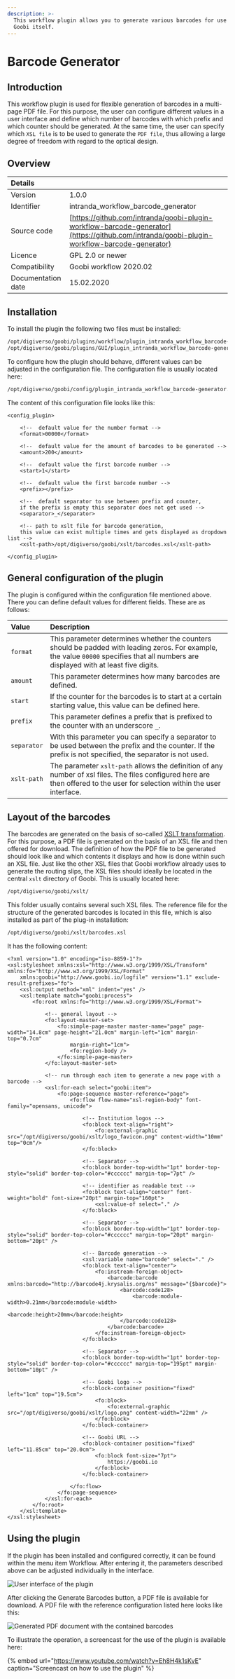 ```yaml
---
description: >-
  This workflow plugin allows you to generate various barcodes for use outside
  Goobi itself.
---
```


# Barcode Generator

## Introduction

This workflow plugin is used for flexible generation of barcodes in a multi-page PDF file. For this purpose, the user can configure different values in a user interface and define which number of barcodes with which prefix and which counter should be generated. At the same time, the user can specify which `XSL file` is to be used to generate the `PDF file`, thus allowing a large degree of freedom with regard to the optical design.

## Overview

| Details |  |
| :--- | :--- |
| Version | 1.0.0 |
| Identifier | intranda\_workflow\_barcode\_generator |
| Source code | [https://github.com/intranda/goobi-plugin-workflow-barcode-generator](https://github.com/intranda/goobi-plugin-workflow-barcode-generator) |
| Licence | GPL 2.0 or newer |
| Compatibility | Goobi workflow 2020.02 |
| Documentation date | 15.02.2020 |

## Installation

To install the plugin the following two files must be installed:

```bash
/opt/digiverso/goobi/plugins/workflow/plugin_intranda_workflow_barcode-generator.jar
/opt/digiverso/goobi/plugins/GUI/plugin_intranda_workflow_barcode-generator-GUI.jar
```

To configure how the plugin should behave, different values can be adjusted in the configuration file. The configuration file is usually located here:

```bash
/opt/digiverso/goobi/config/plugin_intranda_workflow_barcode-generator.xml
```

The content of this configuration file looks like this:

```markup
<config_plugin>

    <!--  default value for the number format -->
    <format>00000</format>

    <!--  default value for the amount of barcodes to be generated -->
    <amount>200</amount>

    <!--  default value the first barcode number -->
    <start>1</start>

    <!--  default value the first barcode number -->
    <prefix></prefix>

    <!--  default separator to use between prefix and counter,
    if the prefix is empty this separator does not get used -->
    <separator>_</separator>

    <!-- path to xslt file for barcode generation,
    this value can exist multiple times and gets displayed as dropdown list -->
    <xslt-path>/opt/digiverso/goobi/xslt/barcodes.xsl</xslt-path>

</config_plugin>
```

## General configuration of the plugin

The plugin is configured within the configuration file mentioned above. There you can define default values for different fields. These are as follows:

| Value | Description |
| :--- | :--- |
| `format` | This parameter determines whether the counters should be padded with leading zeros. For example, the value `00000` specifies that all numbers are displayed with at least five digits. |
| `amount` | This parameter determines how many barcodes are defined. |
| `start` | If the counter for the barcodes is to start at a certain starting value, this value can be defined here. |
| `prefix` | This parameter defines a prefix that is prefixed to the counter with an underscore `_`. |
| `separator` | With this parameter you can specify a separator to be used between the prefix and the counter. If the prefix is not specified, the separator is not used. |
| `xslt-path` | The parameter `xslt-path` allows the definition of any number of xsl files. The files configured here are then offered to the user for selection within the user interface. |

## Layout of the barcodes

The barcodes are generated on the basis of so-called [XSLT transformation](https://www.w3schools.com/xml/xsl_transformation.asp). For this purpose, a PDF file is generated on the basis of an XSL file and then offered for download. The definition of how the PDF file to be generated should look like and which contents it displays and how is done within such an XSL file. Just like the other XSL files that Goobi workflow already uses to generate the routing slips, the XSL files should ideally be located in the central `xslt` directory of Goobi. This is usually located here:

```bash
/opt/digiverso/goobi/xslt/
```

This folder usually contains several such XSL files. The reference file for the structure of the generated barcodes is located in this file, which is also installed as part of the plug-in installation:

```bash
/opt/digiverso/goobi/xslt/barcodes.xsl
```

It has the following content:

```markup
<?xml version="1.0" encoding="iso-8859-1"?>
<xsl:stylesheet xmlns:xsl="http://www.w3.org/1999/XSL/Transform" xmlns:fo="http://www.w3.org/1999/XSL/Format"
    xmlns:goobi="http://www.goobi.io/logfile" version="1.1" exclude-result-prefixes="fo">
    <xsl:output method="xml" indent="yes" />
    <xsl:template match="goobi:process">
        <fo:root xmlns:fo="http://www.w3.org/1999/XSL/Format">

            <!-- general layout -->
            <fo:layout-master-set>
                <fo:simple-page-master master-name="page" page-width="14.8cm" page-height="21.0cm" margin-left="1cm" margin-top="0.7cm"
                    margin-right="1cm">
                    <fo:region-body />
                </fo:simple-page-master>
            </fo:layout-master-set>

            <!-- run through each item to generate a new page with a barcode -->
            <xsl:for-each select="goobi:item">
                <fo:page-sequence master-reference="page">
                    <fo:flow flow-name="xsl-region-body" font-family="opensans, unicode">

                        <!-- Institution logos -->
                        <fo:block text-align="right">
                            <fo:external-graphic src="/opt/digiverso/goobi/xslt/logo_favicon.png" content-width="10mm" top="0cm"/>
                        </fo:block>

                        <!-- Separator -->
                        <fo:block border-top-width="1pt" border-top-style="solid" border-top-color="#cccccc" margin-top="7pt" />

                        <!-- identifier as readable text -->
                        <fo:block text-align="center" font-weight="bold" font-size="20pt" margin-top="160pt">
                            <xsl:value-of select="." />
                        </fo:block>

                        <!-- Separator -->
                        <fo:block border-top-width="1pt" border-top-style="solid" border-top-color="#cccccc" margin-top="20pt" margin-bottom="20pt" />

                        <!-- Barcode generation -->
                        <xsl:variable name="barcode" select="." />
                        <fo:block text-align="center">
                            <fo:instream-foreign-object>
                                <barcode:barcode xmlns:barcode="http://barcode4j.krysalis.org/ns" message="{$barcode}">
                                    <barcode:code128>
                                        <barcode:module-width>0.21mm</barcode:module-width>
                                        <barcode:height>20mm</barcode:height>
                                    </barcode:code128>
                                </barcode:barcode>
                            </fo:instream-foreign-object>
                        </fo:block>

                        <!-- Separator -->
                        <fo:block border-top-width="1pt" border-top-style="solid" border-top-color="#cccccc" margin-top="195pt" margin-bottom="10pt" />

                        <!-- Goobi logo -->
                        <fo:block-container position="fixed" left="1cm" top="19.5cm">
                            <fo:block>
                                <fo:external-graphic src="/opt/digiverso/goobi/xslt/logo.png" content-width="22mm" />
                            </fo:block>
                        </fo:block-container>

                        <!-- Goobi URL -->
                        <fo:block-container position="fixed" left="11.85cm" top="20.0cm">
                            <fo:block font-size="7pt">
                                https://goobi.io
                            </fo:block>
                        </fo:block-container>

                    </fo:flow>
                </fo:page-sequence>
            </xsl:for-each>
        </fo:root>
    </xsl:template>
</xsl:stylesheet>
```

## Using the plugin

If the plugin has been installed and configured correctly, it can be found within the menu item Workflow. After entering it, the parameters described above can be adjusted individually in the interface.

![User interface of the plugin](../.gitbook/assets/intranda_workflow_barcode_generator_04.png)

After clicking the Generate Barcodes button, a PDF file is available for download. A PDF file with the reference configuration listed here looks like this:

![Generated PDF document with the contained barcodes](../.gitbook/assets/intranda_workflow_barcode_generator_02.png)

To illustrate the operation, a screencast for the use of the plugin is available here:

{% embed url="https://www.youtube.com/watch?v=Eh8H4k1sKvE" caption="Screencast on how to use the plugin" %}

